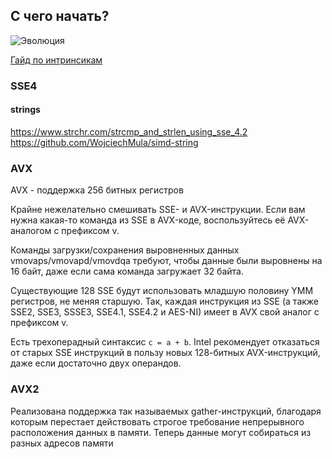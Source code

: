 ## С чего начать?

![Эволюция](https://habrastorage.org/getpro/habr/post_images/bcc/54c/7ca/bcc54c7ca27096de07d326460b4941f3.jpg)

[Гайд по интринсикам](https://software.intel.com/sites/landingpage/IntrinsicsGuide/)

### SSE4

#### strings

https://www.strchr.com/strcmp_and_strlen_using_sse_4.2
https://github.com/WojciechMula/simd-string

### AVX

AVX - поддержка 256 битных регистров

Крайне нежелательно смешивать SSE- и AVX-инструкции. Если вам нужна какая-то
команда из SSE в AVX-коде, воспользуйтесь её AVX-аналогом с префиксом v.

Команды загрузки/сохранения выровненных данных vmovaps/vmovapd/vmovdqa требуют,
чтобы данные были выровнены на 16 байт, даже если сама команда загружает 32
байта.

Существующие 128 SSE будут использовать младшую половину YMM регистров, не меняя
старшую. Так, каждая инструкция из SSE (а также SSE2, SSE3, SSSE3, SSE4.1, SSE4.2
и AES-NI) имеет в AVX свой аналог с префиксом v. 

Есть трехоперадный синтаксис `c = a + b`. Intel рекомендует отказаться от старых
SSE инструкций в пользу новых 128-битных AVX-инструкций, даже если достаточно
двух операндов.

### AVX2

Реализована поддержка так называемых gather-инструкций, благодаря которым
перестает действовать строгое требование непрерывного расположения данных в
памяти. Теперь данные могут собираться из разных адресов памяти
